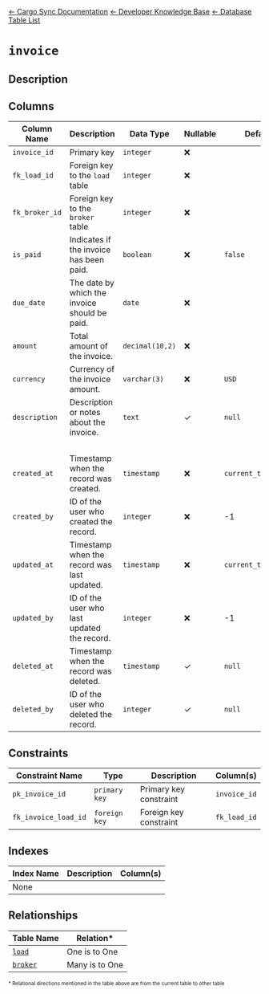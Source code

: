 [← Cargo Sync Documentation](../../../../readme.md) [← Developer Knowledge Base](../../readme.md) [← Database Table List](../database-design.md)

# `invoice`

## Description

## Columns

|Column Name|Description|Data Type|Nullable|Default|
|-|-|-|-|-|
|`invoice_id`|Primary key|`integer`|❌||
|`fk_load_id`|Foreign key to the `load` table|`integer`|❌||
|`fk_broker_id`|Foreign key to the `broker` table|`integer`|❌||
|`is_paid`|Indicates if the invoice has been paid.|`boolean`|❌|`false`|
|`due_date`|The date by which the invoice should be paid.|`date`|❌||
|`amount`|Total amount of the invoice.|`decimal(10,2)`|❌||
|`currency`|Currency of the invoice amount.|`varchar(3)`|❌|`USD`|
|`description`|Description or notes about the invoice.|`text`|✓|`null`|
|&nbsp;|
|`created_at`|Timestamp when the record was created.|`timestamp`|❌|`current_timestamp`|
|`created_by`|ID of the user who created the record.|`integer`|❌|-1|
|`updated_at`|Timestamp when the record was last updated.|`timestamp`|❌|`current_timestamp`|
|`updated_by`|ID of the user who last updated the record.|`integer`|❌|-1|
|`deleted_at`|Timestamp when the record was deleted.|`timestamp`|✓|`null`|
|`deleted_by`|ID of the user who deleted the record.|`integer`|✓|`null`|

## Constraints

|Constraint Name|Type|Description|Column(s)|
|--|--|--|--|
|`pk_invoice_id`|`primary key`|Primary key constraint|`invoice_id`|
|`fk_invoice_load_id`|`foreign key`|Foreign key constraint|`fk_load_id`|

## Indexes

|Index Name|Description|Column(s)|
|-|-|-|
|None|

## Relationships

|Table Name|Relation*|
|-|-|
|[`load`](./load-table.md)|One is to One|
|[`broker`](./broker-table.md)|Many is to One|


<span style="font-size:10px">\* Relational directions mentioned in the table above are from the current table to other table</span>